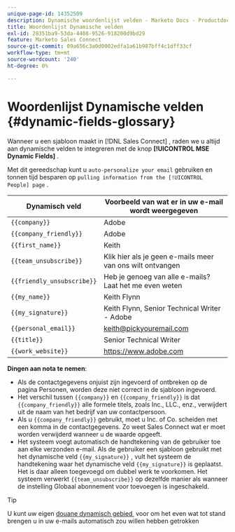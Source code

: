 ```yaml
---
unique-page-id: 14352509
description: Dynamische woordenlijst velden - Marketo Docs - Productdocumentatie
title: Woordenlijst Dynamische velden
exl-id: 28351ba9-53da-4408-9526-918200d9bd29
feature: Marketo Sales Connect
source-git-commit: 09a656c3a0d0002edfa1a61b987bff4c1dff33cf
workflow-type: tm+mt
source-wordcount: '240'
ht-degree: 0%

---
```


# Woordenlijst Dynamische velden {#dynamic-fields-glossary}

Wanneer u een sjabloon maakt in [!DNL Sales Connect] , raden we u altijd aan dynamische velden te integreren met de knop **[!UICONTROL MSE Dynamic Fields]** .

Met dit gereedschap kunt u `auto-personalize your email` gebruiken en tonnen tijd besparen op `pulling information from the [!UICONTROL People] page` .

| Dynamisch veld | Voorbeeld van wat er in uw e-mail wordt weergegeven |
|---|---|
| `{{company}}` | Adobe |
| `{{company_friendly}}` | Adobe |
| `{{first_name}}` | Keith |
| `{{team_unsubscribe}}` | Klik hier als je geen e-mails meer van ons wilt ontvangen |
| `{{friendly_unsubscribe}}` | Heb je genoeg van alle e-mails? Laat het me even weten |
| `{{my_name}}` | Keith Flynn |
| `{{my_signature}}` | Keith Flynn, Senior Technical Writer - Adobe |
| `{{personal_email}}` | <keith@pickyouremail.com> |
| `{{title}}` | Senior Technical Writer |
| `{{work_website}}` | <https://www.adobe.com> |

**Dingen aan nota te nemen**:

* Als de contactgegevens onjuist zijn ingevoerd of ontbreken op de pagina Personen, worden deze niet correct in de sjabloon ingevoerd.
* Het verschil tussen `{{company}}` en `{{company_friendly}}` is dat `{{company_friendly}}` alle formele titels, zoals Inc., LLC., enz., verwijdert uit de naam van het bedrijf van uw contactpersoon.
* Als u `{{company_friendly}}` gebruikt, moet u Inc. of Co. scheiden met een komma in de contactgegevens. Zo weet Sales Connect wat er moet worden verwijderd wanneer u de waarde opgeeft.
* Het systeem voegt automatisch de handtekening van de gebruiker toe aan elke verzonden e-mail. Als de gebruiker een sjabloon gebruikt met het dynamische veld `{{my_signature}}` , vult het systeem de handtekening waar het dynamische veld `{{my_signature}}` is geplaatst. Het is daar alleen toegevoegd om dubbel werk te voorkomen. Het systeem verwerkt `{{team_unsubscribe}}` op dezelfde manier als wanneer de instelling Globaal abonnement voor toevoegen is ingeschakeld.

>[!TIP]
>
>U kunt uw eigen [&#x200B; douane dynamisch gebied &#x200B;](/help/marketo/product-docs/marketo-sales-connect/templates/dynamic-fields/create-custom-dynamic-fields.md) voor om het even wat tot stand brengen u in uw e-mails automatisch zou willen hebben getrokken
